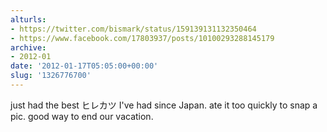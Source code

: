 ```yaml
---
alturls:
- https://twitter.com/bismark/status/159139131132350464
- https://www.facebook.com/17803937/posts/10100293288145179
archive:
- 2012-01
date: '2012-01-17T05:05:00+00:00'
slug: '1326776700'
---
```


just had the best ヒレカツ I've had since Japan. ate it too quickly to snap a pic. good way to end our vacation.


